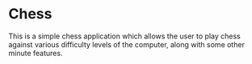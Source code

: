 # Chess
This is a simple chess application which allows the user to play chess against various difficulty levels of the computer, along with some other minute features.
